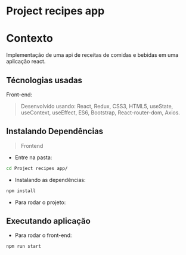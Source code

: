 # Project recipes app

# Contexto
Implementação de uma api de receitas de comidas e bebidas em uma aplicação react.

## Técnologias usadas

Front-end:
> Desenvolvido usando: React, Redux, CSS3, HTML5, useState, useContext, useEffect, ES6, Bootstrap, React-router-dom, Axios.

## Instalando Dependências

> Frontend
* Entre na pasta:
```bash
cd Project recipes app/
``` 
* Instalando as dependências:
```bash
npm install
``` 
* Para rodar o projeto:


## Executando aplicação
* Para rodar o front-end:

``` bash
npm run start
``` 
